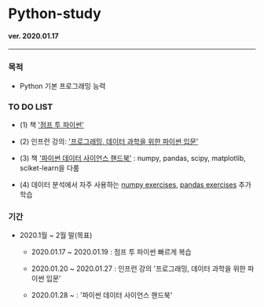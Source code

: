 # Python-study

#### ver. 2020.01.17
- - -

###  목적

- Python 기본 프로그래밍 능력


###  TO DO LIST

  - (1) 책 ['점프 투 파이썬'][link1]

[link1]: https://wikidocs.net/book/1

  - (2) 인프런 강의: ['프로그래밍, 데이터 과학을 위한 파이썬 입문'][link2]

[link2]: https://www.inflearn.com/course/python-%ED%8C%8C%EC%9D%B4%EC%8D%AC-%EC%9E%85%EB%AC%B8-%EA%B0%95%EC%A2%8C#


  - (3) 책 ['파이썬 데이터 사이언스 핸드북'][link3] : numpy, pandas, scipy, matplotlib, sciket-learn을 다룸

[link3]: https://wikibook.co.kr/python-ds-handbook/

  - (4) 데이터 분석에서 자주 사용하는 [numpy exercises][link4], [pandas exercises][link5] 추가 학습
  
  [link4]: https://github.com/rougier/numpy-100
  
  [link5]: https://github.com/guipsamora/pandas_exercises



###  기간

  - 2020.1월 ~ 2월 말(목표)
 
    - 2020.01.17 ~ 2020.01.19 : 점프 투 파이썬 빠르게 복습
    
    - 2020.01.20 ~ 2020.01.27 : 인프런 강의 '프로그래밍, 데이터 과학을 위한 파이썬 입문'
    
    - 2020.01.28 ~            : '파이썬 데이터 사이언스 핸드북' 
